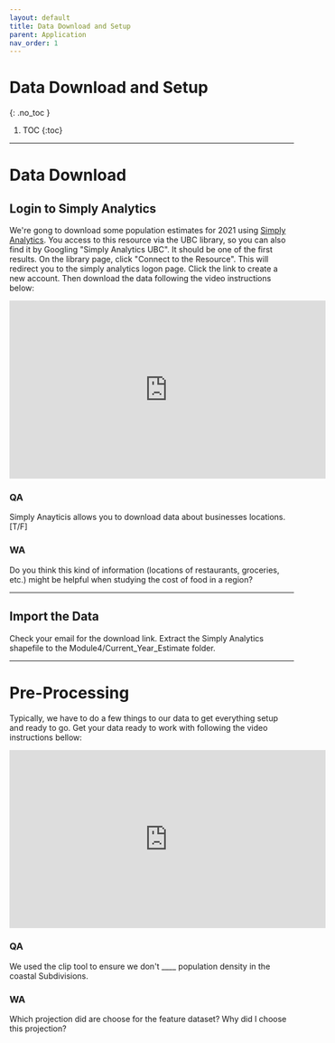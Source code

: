 ```yaml
---
layout: default
title: Data Download and Setup 
parent: Application
nav_order: 1
---
```


# Data Download and Setup
{: .no_toc }

1. TOC
{:toc}

---

# Data Download

## Login to Simply Analytics

We're gong to download some population estimates for 2021 using [Simply Analytics](https://resources.library.ubc.ca/page.php?id=1044).  You access to this resource via the UBC library, so you can also find it by Googling "Simply Analytics UBC".  It should be one of the first results.  On the library page, click "Connect to the Resource".  This will redirect you to the simply analytics logon page.  Click the link to create a new account.  Then download the data following the video instructions below:

<iframe width="560" height="315" src="https://www.youtube.com/embed/eEtLTafGxbM" title="YouTube video player" frameborder="0" allow="accelerometer; autoplay; clipboard-write; encrypted-media; gyroscope; picture-in-picture" allowfullscreen></iframe>

### QA

Simply Anayticis allows you to download data about businesses locations. [T/F]

### WA

Do you think this kind of information (locations of restaurants, groceries, etc.) might be helpful when studying the cost of food in a region?

---

## Import the Data

Check your email for the download link.  Extract the Simply Analytics shapefile to the Module4/Current_Year_Estimate folder.

---

# Pre-Processing

Typically, we have to do a few things to our data to get everything setup and ready to go.  Get your data ready to work with following the video instructions bellow:

<iframe width="560" height="315" src="https://www.youtube.com/embed/YRm8Bv958gw" title="YouTube video player" frameborder="0" allow="accelerometer; autoplay; clipboard-write; encrypted-media; gyroscope; picture-in-picture" allowfullscreen></iframe>

### QA

We used the clip tool to ensure we don't  ____ population density in the coastal Subdivisions.

### WA 

Which projection did are choose for the feature dataset?  Why did I choose this projection?



